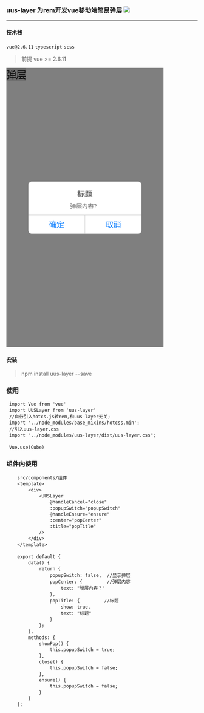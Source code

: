 ### uus-layer 为rem开发vue移动端简易弹层 ![](https://img.shields.io/npm/dt/uus-layer.svg)
---
#### 技术栈

   `vue@2.6.11` `typescript` `scss`
> 前提 vue >= 2.6.11

![image](https://github.com/uustoboy/uus-layer/raw/master/examples/img/1.png)

#### 安装
> npm install uus-layer --save

### 使用
```
 import Vue from 'vue'
 import UUSLayer from 'uus-layer'
 //自行引入hotcs.js转rem,和uus-layer无关;
 import '../node_modules/base_mixins/hotcss.min';
 //引入uus-layer.css
 import "../node_modules/uus-layer/dist/uus-layer.css";
 
 Vue.use(Cube)
```

### 组件内使用
```
    src/components/组件
    <template>
        <div>
            <UUSLayer
                @handleCancel="close"
                :popupSwitch="popupSwitch"
                @handleEnsure="ensure"
                :center="popCenter"
                :title="popTitle"
            /> 
        </div>
    </template>

    export default {
        data() {
            return {
                popupSwitch: false,  //显示弹层
                popCenter: {         //弹层内容
                    text: "弹层内容？"  
                },
                popTitle: {         //标题
                    show: true,
                    text: "标题"
                }
            };
        },
        methods: {
            showPop() {
                this.popupSwitch = true;
            },
            close() {
                this.popupSwitch = false;
            },
            ensure() {
                this.popupSwitch = false;
            }
        }
    };
```

